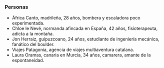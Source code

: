 ### Personas

- África Canto, madrileña, 28 años, bombera y escaladora poco experimentada.
- Chloe le Nevé, normanda afincada en España, 42 años, fisioterapeuta, adicta a la montaña.
- Jon Herraiz, guipuzcoano, 24 años, estudiante de ingeniería mecánica, fanático del boulder.
- Viajes Patagonia, agencia de viajes multiaventura catalana.
- Laura Oramas, canaria en Murcia, 34 años, camarera, amante de la espontaneidad.

